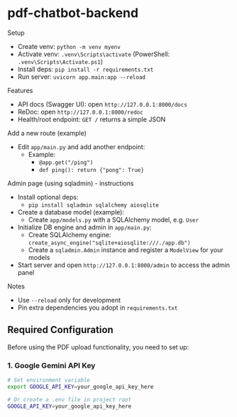 # pdf-chatbot-backend

Setup

- Create venv: `python -m venv myenv`
- Activate venv: `.venv\Scripts\activate` (PowerShell: `.venv\Scripts\Activate.ps1`)
- Install deps: `pip install -r requirements.txt`
- Run server: `uvicorn app.main:app --reload`

Features

- API docs (Swagger UI): open `http://127.0.0.1:8000/docs`
- ReDoc: open `http://127.0.0.1:8000/redoc`
- Health/root endpoint: `GET /` returns a simple JSON

Add a new route (example)

- Edit `app/main.py` and add another endpoint:
  - Example:
    - `@app.get("/ping")`
    - `def ping(): return {"pong": True}`

Admin page (using sqladmin) - instructions

- Install optional deps:
  - `pip install sqladmin sqlalchemy aiosqlite`
- Create a database model (example):
  - Create `app/models.py` with a SQLAlchemy model, e.g. `User`
- Initialize DB engine and admin in `app/main.py`:
  - Create SQLAlchemy engine: `create_async_engine("sqlite+aiosqlite:///./app.db")`
  - Create a `sqladmin.Admin` instance and register a `ModelView` for your models
- Start server and open `http://127.0.0.1:8000/admin` to access the admin panel

Notes

- Use `--reload` only for development
- Pin extra dependencies you adopt in `requirements.txt`

## Required Configuration

Before using the PDF upload functionality, you need to set up:

### 1. Google Gemini API Key

```bash
# Set environment variable
export GOOGLE_API_KEY=your_google_api_key_here

# Or create a .env file in project root
GOOGLE_API_KEY=your_google_api_key_here
```
